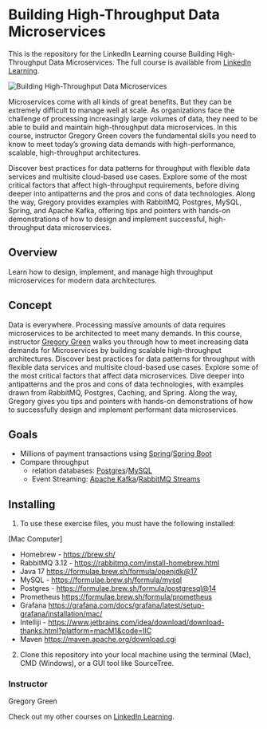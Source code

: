 # Building High-Throughput Data Microservices
This is the repository for the LinkedIn Learning course Building High-Throughput Data Microservices. The full course is available from [LinkedIn Learning][lil-course-url].

![Building High-Throughput Data Microservices][lil-thumbnail-url] 

Microservices come with all kinds of great benefits. But they can be extremely difficult to manage well at scale. As organizations face the challenge of processing increasingly large volumes of data, they need to be able to build and maintain high-throughput data microservices. In this course, instructor Gregory Green covers the fundamental skills you need to know to meet today’s growing data demands with high-performance, scalable, high-throughput architectures.

Discover best practices for data patterns for throughput with flexible data services and multisite cloud-based use cases. Explore some of the most critical factors that affect high-throughput requirements, before diving deeper into antipatterns and the pros and cons of data technologies. Along the way, Gregory provides examples with RabbitMQ, Postgres, MySQL, Spring, and Apache Kafka, offering tips and pointers with hands-on demonstrations of how to design and implement successful, high-throughput data microservices.

## Overview 

Learn how to design, implement, and manage high throughput microservices for modern data architectures.


## Concept

Data is everywhere. Processing massive amounts of data requires microservices to be architected to meet many demands.
In this course, instructor [Gregory Green](https://www.linkedin.com/in/gregory-green-5619748/) walks you through how to meet increasing data demands for Microservices by building scalable high-throughput architectures.
Discover best practices for data patterns for throughput with flexible data services and multisite cloud-based use cases. Explore some of the most critical factors that affect data microservices. Dive deeper into antipatterns and the pros and cons of data technologies, with examples drawn from RabbitMQ, Postgres, Caching, and Spring. Along the way, Gregory gives you tips and pointers with hands-on demonstrations of how to successfully design and implement performant data microservices.


## Goals

- Millions of payment transactions using [Spring](https://spring.io)/[Spring Boot](https://spring.io/projects/spring-boot)
- Compare throughput
  - relation databases: [Postgres](https://www.postgresql.org/)/[MySQL](https://www.mysql.com/) 
  - Event Streaming: [Apache Kafka](https://kafka.apache.org)/[RabbitMQ Streams](https://www.rabbitmq.com/streams.html)



## Installing
1. To use these exercise files, you must have the following installed:

[Mac Computer]

- Homebrew - https://brew.sh/
- RabbitMQ 3.12  - https://rabbitmq.com/install-homebrew.html
- Java 17 https://formulae.brew.sh/formula/openjdk@17
- MySQL - https://formulae.brew.sh/formula/mysql
- Postgres - https://formulae.brew.sh/formula/postgresql@14
- Prometheus https://formulae.brew.sh/formula/prometheus
- Grafana https://grafana.com/docs/grafana/latest/setup-grafana/installation/mac/
- Intelliji - https://www.jetbrains.com/idea/download/download-thanks.html?platform=macM1&code=IIC
- Maven https://maven.apache.org/download.cgi

2. Clone this repository into your local machine using the terminal (Mac), CMD (Windows), or a GUI tool like SourceTree.


### Instructor

Gregory Green 
                                        

Check out my other courses on [LinkedIn Learning](https://www.linkedin.com/learning/instructors/gregory-green).

[lil-course-url]: https://www.linkedin.com/learning/building-high-throughput-data-microservices?dApp=59033956&leis=LAA
[lil-thumbnail-url]: https://media.licdn.com/dms/image/D560DAQECo3pvhtIWBw/learning-public-crop_288_512/0/1696534957427?e=2147483647&v=beta&t=dH1mzKUWSXj6U1ift10qb_PbeYuTZl927ZMePYHsd8Q
